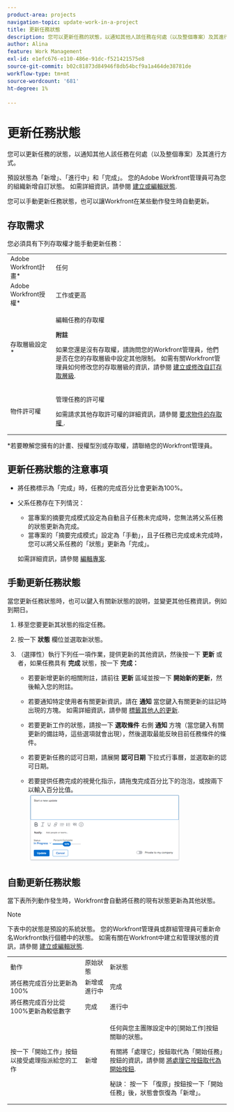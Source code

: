 ```yaml
---
product-area: projects
navigation-topic: update-work-in-a-project
title: 更新任務狀態
description: 您可以更新任務的狀態，以通知其他人該任務在何處（以及整個專案）及其進行方式。
author: Alina
feature: Work Management
exl-id: e1efc676-e110-486e-91dc-f521421575e8
source-git-commit: b02c81873d84946f8db54bcf9a1a464de38781de
workflow-type: tm+mt
source-wordcount: '681'
ht-degree: 1%

---
```


# 更新任務狀態

您可以更新任務的狀態，以通知其他人該任務在何處（以及整個專案）及其進行方式。

預設狀態為「新增」、「進行中」和「完成」。 您的Adobe Workfront管理員可為您的組織新增自訂狀態。 如需詳細資訊，請參閱 [建立或編輯狀態](../../../administration-and-setup/customize-workfront/creating-custom-status-and-priority-labels/create-or-edit-a-status.md).

您可以手動更新任務狀態，也可以讓Workfront在某些動作發生時自動更新。

## 存取需求

<!--drafted for P&P:

<table style="table-layout:auto"> 
 <col> 
 <col> 
 <tbody> 
  <tr> 
   <td role="rowheader">Adobe Workfront plan*</td> 
   <td> <p>Any</p> </td> 
  </tr> 
  <tr> 
   <td role="rowheader">Adobe Workfront license*</td> 
   <td> <p>Current license: Standard</p> 
   Or
   <p>Legacy license: Work or higher</p>
   </td> 
  </tr> 
  <tr> 
   <td role="rowheader">Access level configurations*</td> 
   <td> <p>Edit access to Tasks</p> <p><b>NOTE</b>
   
   If you still don't have access, ask your Workfront administrator if they set additional restrictions in your access level. For information on how a Workfront administrator can modify your access level, see <a href="../../../administration-and-setup/add-users/configure-and-grant-access/create-modify-access-levels.md" class="MCXref xref">Create or modify custom access levels</a>.</p> </td> 
  </tr> 
  <tr> 
   <td role="rowheader">Object permissions</td> 
   <td> <p>Manage permissions to the task</p> <p>For information on requesting additional access, see <a href="../../../workfront-basics/grant-and-request-access-to-objects/request-access.md" class="MCXref xref">Request access to objects </a>.</p> </td> 
  </tr> 
 </tbody> 
</table>
-->

您必須具有下列存取權才能手動更新任務：

<table style="table-layout:auto"> 
 <col> 
 <col> 
 <tbody> 
  <tr> 
   <td role="rowheader">Adobe Workfront計畫*</td> 
   <td> <p>任何</p> </td> 
  </tr> 
  <tr> 
   <td role="rowheader">Adobe Workfront授權*</td> 
   <td> <p>工作或更高</p> </td> 
  </tr> 
  <tr> 
   <td role="rowheader">存取層級設定*</td> 
   <td> <p>編輯任務的存取權</p> <p><b>附註</b>

如果您還是沒有存取權，請詢問您的Workfront管理員，他們是否在您的存取層級中設定其他限制。 如需有關Workfront管理員如何修改您的存取層級的資訊，請參閱 <a href="../../../administration-and-setup/add-users/configure-and-grant-access/create-modify-access-levels.md" class="MCXref xref">建立或修改自訂存取層級</a>.</p> </td>
</tr> 
  <tr> 
   <td role="rowheader">物件許可權</td> 
   <td> <p>管理任務的許可權</p> <p>如需請求其他存取許可權的詳細資訊，請參閱 <a href="../../../workfront-basics/grant-and-request-access-to-objects/request-access.md" class="MCXref xref">要求物件的存取權 </a>.</p> </td> 
  </tr> 
 </tbody> 
</table>

&#42;若要瞭解您擁有的計畫、授權型別或存取權，請聯絡您的Workfront管理員。

## 更新任務狀態的注意事項

* 將任務標示為「完成」時，任務的完成百分比會更新為100%。
* 父系任務存在下列情況：
   * 當專案的摘要完成模式設定為自動且子任務未完成時，您無法將父系任務的狀態更新為完成。
   * 當專案的「摘要完成模式」設定為「手動」，且子任務已完成或未完成時，您可以將父系任務的「狀態」更新為「完成」。

  如需詳細資訊，請參閱 [編輯專案](../manage-projects/edit-projects.md).

## 手動更新任務狀態

當您更新任務狀態時，也可以鍵入有關新狀態的說明，並變更其他任務資訊，例如到期日。

1. 移至您要更新其狀態的指定任務。
1. 按一下 **狀態** 欄位並選取新狀態。
1. （選擇性）執行下列任一項作業，提供更新的其他資訊，然後按一下 **更新** 或者，如果任務具有 **完成** 狀態，按一下 **完成：**

   * 若要新增更新的相關附註，請前往 **更新** 區域並按一下 **開始新的更新**，然後輸入您的附註。

   * 若要通知特定使用者有關更新資訊，請在 **通知** 當您鍵入有關更新的註記時出現的方塊。 如需詳細資訊，請參閱 [標籤其他人的更新](../../../workfront-basics/updating-work-items-and-viewing-updates/tag-others-on-updates.md).
   * 若要更新工作的狀態，請按一下 **選取條件** 右側 **通知** 方塊（當您鍵入有關更新的備註時，這些選項就會出現），然後選取最能反映目前任務條件的條件。

   * 若要更新任務的認可日期，請展開 **認可日期** 下拉式行事曆，並選取新的認可日期。
   * 若要提供任務完成的視覺化指示，請拖曳完成百分比下的泡泡，或按兩下以輸入百分比值。\
     ![](assets/drag-the-progress-bar-350x155.png)

## 自動更新任務狀態

當下表所列動作發生時，Workfront會自動將任務的現有狀態更新為其他狀態。

>[!NOTE]
>
>下表中的狀態是預設的系統狀態。 您的Workfront管理員或群組管理員可重新命名Workfront執行個體中的狀態。 如需有關在Workfront中建立和管理狀態的資訊，請參閱 [建立或編輯狀態](../../../administration-and-setup/customize-workfront/creating-custom-status-and-priority-labels/create-or-edit-a-status.md).

<table style="table-layout:auto"> 
 <col> 
 <col> 
 <col> 
 <tbody> 
  <tr> 
   <td>動作</td> 
   <td>原始狀態</td> 
   <td>新狀態</td> 
  </tr> 
  <tr> 
   <td>將任務完成百分比更新為100%</td> 
   <td>新增或進行中</td> 
   <td>完成</td> 
  </tr> 
  <tr> 
   <td>將任務完成百分比從100%更新為較低數字</td> 
   <td>完成</td> 
   <td>進行中</td> 
  </tr> 
  <tr data-mc-conditions=""> 
   <td><span>按一下「開始工作」按鈕以接受處理指派給您的工作</span> </td> 
   <td><span>新增</span> </td> 
   <td> <p>任何與您主團隊設定中的[開始工作]按鈕關聯的狀態。</p> <p>有關將「處理它」按鈕取代為「開始任務」按鈕的資訊，請參閱 <span href="../../../people-teams-and-groups/create-and-manage-teams/work-on-it-button-to-start-button.md"><a href="../../../people-teams-and-groups/create-and-manage-teams/work-on-it-button-to-start-button.md" class="MCXref xref">將處理它按鈕取代為開始按鈕</a></span>.</p> <p>秘訣： <span>按一下</span> <span data-mc-conditions="QuicksilverOrClassic.Quicksilver">「復原」按鈕</span>按一下「開始任務」後，狀態會恢復為「新增」。 </p> </td> 
  </tr> 
 </tbody> 
</table>
